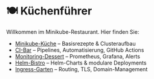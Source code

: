 # 🍽️ Küchenführer

Willkommen im Minikube-Restaurant. Hier finden Sie:

- [Minikube-Küche](Minikube-Kueche/MENUE.md) – Basisrezepte & Clusteraufbau
- [CI-Bar](CI-Bar/MENUE.md) – Pipelines, Automatisierung, GitHub Actions
- [Monitoring-Dessert](Monitoring-Dessert/MENUE.md) – Prometheus, Grafana, Alerts
- [Helm-Bistro](Helm-Bistro/MENUE.md) – Helm-Charts & modulare Deployments
- [Ingress-Garten](Ingress-Garten/MENUE.md) – Routing, TLS, Domain-Management
